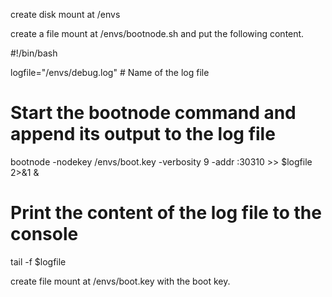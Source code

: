 create disk mount at /envs

create a file mount at /envs/bootnode.sh and put the following content.

#!/bin/bash

logfile="/envs/debug.log" # Name of the log file

# Start the bootnode command and append its output to the log file
bootnode -nodekey /envs/boot.key -verbosity 9 -addr :30310 >> $logfile 2>&1 &

# Print the content of the log file to the console
tail -f $logfile

create file mount at /envs/boot.key with the boot key.
